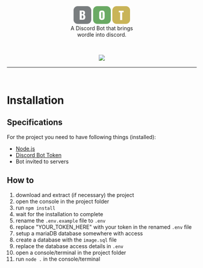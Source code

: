 <br>
<br>
<p align="center">
  <img src="./src/images/logo_slim.png" width="150px"></img><br>
  A Discord Bot that brings<br>
  wordle into discord.
</p>
<br>

<div align="center">

[![](https://img.shields.io/badge/Invite-%237289DA.svg?style=for-the-badge&logo=discord&logoColor=white)](https://discord.com/api/oauth2/authorize?client_id=938399230614192169&permissions=2048&scope=bot%20applications.commands)

</div>

-------------------
<br>

# Installation
## Specifications
For the project you need to have following things (installed):

- [Node.js]
- [Discord Bot Token]
- Bot invited to servers

## How to
1. download and extract (if necessary) the project
2. open the console in the project folder
3. run `npm install`
4. wait for the installation to complete
5. rename the `.env.example` file to `.env`
6. replace "YOUR_TOKEN_HERE" with your token in the renamed `.env` file
7. setup a mariaDB database somewhere with access
8. create a database with the `image.sql` file
9. replace the database access details in `.env`
10. open a console/terminal in the project folder
11. run `node .` in the console/terminal


[Node.js]: https://nodejs.org/en/download/
[Discord Bot Token]: https://www.getdroidtips.com/discord-bot-token/

